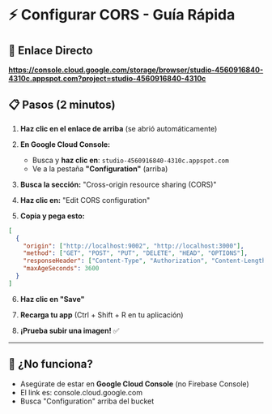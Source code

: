 # ⚡ Configurar CORS - Guía Rápida

## 🔗 Enlace Directo
**https://console.cloud.google.com/storage/browser/studio-4560916840-4310c.appspot.com?project=studio-4560916840-4310c**

## 📋 Pasos (2 minutos)

1. **Haz clic en el enlace de arriba** (se abrió automáticamente)

2. **En Google Cloud Console:**
   - Busca y **haz clic en**: `studio-4560916840-4310c.appspot.com`
   - Ve a la pestaña **"Configuration"** (arriba)

3. **Busca la sección:** "Cross-origin resource sharing (CORS)"

4. **Haz clic en:** "Edit CORS configuration"

5. **Copia y pega esto:**
```json
[
  {
    "origin": ["http://localhost:9002", "http://localhost:3000"],
    "method": ["GET", "POST", "PUT", "DELETE", "HEAD", "OPTIONS"],
    "responseHeader": ["Content-Type", "Authorization", "Content-Length"],
    "maxAgeSeconds": 3600
  }
]
```

6. **Haz clic en "Save"**

7. **Recarga tu app** (Ctrl + Shift + R en tu aplicación)

8. **¡Prueba subir una imagen!** ✅

---

## 🎯 ¿No funciona?

- Asegúrate de estar en **Google Cloud Console** (no Firebase Console)
- El link es: console.cloud.google.com
- Busca "Configuration" arriba del bucket

